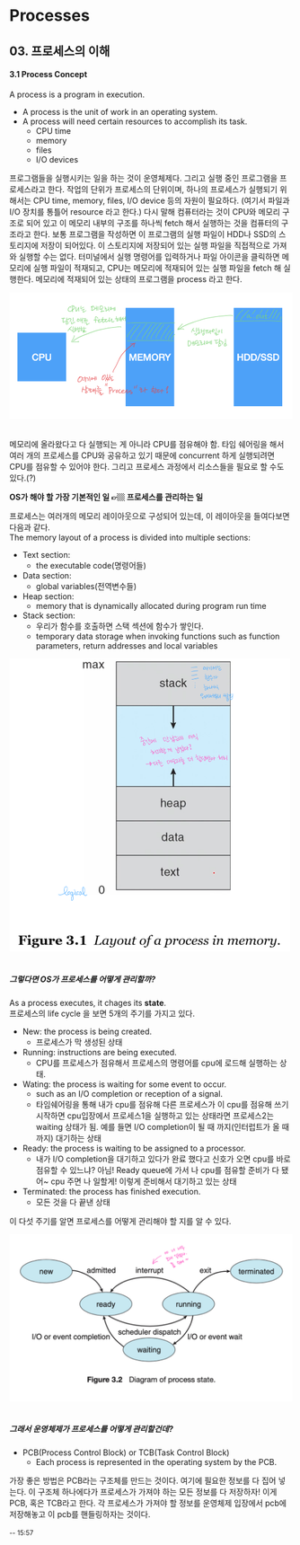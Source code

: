 # Processes

## 03. 프로세스의 이해

#### 3.1 Process Concept

A process is a program in execution.

- A process is the unit of work in an operating system.
- A process will need certain resources to accomplish its task.
  - CPU time
  - memory
  - files
  - I/O devices

프로그램들을 실행시키는 일을 하는 것이 운영체제다. 그리고 실행 중인 프로그램을 프로세스라고 한다. 작업의 단위가 프로세스의 단위이며, 하나의 프로세스가 실행되기 위해서는 CPU time, memory, files, I/O device 등의 자원이 필요하다. (여기서 파일과 I/O 장치를 통틀어 resource 라고 한다.) 다시 말해 컴퓨터라는 것이 CPU와 메모리 구조로 되어 있고 이 메모리 내부의 구조를 하나씩 fetch 해서 실행하는 것을 컴퓨터의 구조라고 한다. 보통 프로그램을 작성하면 이 프로그램의 실행 파일이 HDD나 SSD의 스토리지에 저장이 되어있다. 이 스토리지에 저장되어 있는 실행 파일을 직접적으로 가져와 실행할 수는 없다. 터미널에서 실행 명령어를 입력하거나 파일 아이콘을 클릭하면 메모리에 실행 파일이 적재되고, CPU는 메모리에 적재되어 있는 실행 파일을 fetch 해 실행한다. 메모리에 적재되어 있는 상태의 프로그램을 process 라고 한다.<br/>

![](src/01-process-concept.png)<br/><br/>

메모리에 올라왔다고 다 실행되는 게 아니라 CPU를 점유해야 함. 타임 쉐어링을 해서 여러 개의 프로세스를 CPU와 공유하고 있기 때문에 concurrent 하게 실행되려면 CPU를 점유할 수 있어야 한다. 그리고 프로세스 과정에서 리소스들을 필요로 할 수도 있다.(?)

**OS가 해야 할 가장 기본적인 일 👉🏼 프로세스를 관리하는 일**

프로세스는 여러개의 메모리 레이아웃으로 구성되어 있는데, 이 레이아웃을 들여다보면 다음과 같다.<br/>
The memory layout of a process is divided into multiple sections:

- Text section:
  - the executable code(명령어들)
- Data section:
  - global variables(전역변수들)
- Heap section:
  - memory that is dynamically allocated during program run time
- Stack section:
  - 우리가 함수를 호출하면 스택 섹션에 함수가 쌓인다.
  - temporary data storage when invoking functions such as function parameters, return addresses and local variables<br/>

<img src="src/02-layout-of-a-process-in-memory.png" alt="drawing" width="500"/><br/><br/>

##### 그렇다면 OS가 프로세스를 어떻게 관리할까?

As a process executes, it chages its **state**.<br/>
프로세스의 life cycle 을 보면 5개의 주기를 가지고 있다.

- New: the process is being created.
  - 프로세스가 막 생성된 상태
- Running: instructions are being executed.
  - CPU를 프로세스가 점유해서 프로세스의 명령어를 cpu에 로드해 실행하는 상태.
- Wating: the process is waiting for some event to occur.
  - such as an I/O completion or reception of a signal.
  - 타임쉐어링을 통해 내가 cpu를 점유해 다른 프로세스가 이 cpu를 점유해 쓰기 시작하면 cpu입장에서 프로세스1을 실행하고 있는 상태라면 프로세스2는 waiting 상태가 됨. 예를 들면 I/O completion이 될 때 까지(인터럽트가 올 때 까지) 대기하는 상태
- Ready: the process is waiting to be assigned to a processor.
  - 내가 I/O completion을 대기하고 있다가 완료 했다고 신호가 오면 cpu를 바로 점유할 수 있느냐? 아님! Ready queue에 가서 나 cpu를 점유할 준비가 다 됐어~ cpu 주면 나 일할게! 이렇게 준비해서 대기하고 있는 상태
- Terminated: the process has finished execution.
  - 모든 것을 다 끝낸 상태

이 다섯 주기를 알면 프로세스를 어떻게 관리해야 할 지를 알 수 있다.<br/>

![](src/03-diagram-of-process-state.jpeg)<br/><br/>

##### 그래서 운영체제가 프로세스를 어떻게 관리할건데?

- PCB(Process Control Block) or TCB(Task Control Block)
  - Each process is represented in the operating system by the PCB.

가장 좋은 방법은 PCB라는 구조체를 만드는 것이다. 여기에 필요한 정보를 다 집어 넣는다. 이 구조체 하나에다가 프로세스가 가져야 하는 모든 정보를 다 저장하자! 이게 PCB, 혹은 TCB라고 한다. 각 프로세스가 가져야 할 정보를 운영체제 입장에서 pcb에 저장해놓고 이 pcb를 핸들링하자는 것이다.

<small>
-- 15:57
</small>
